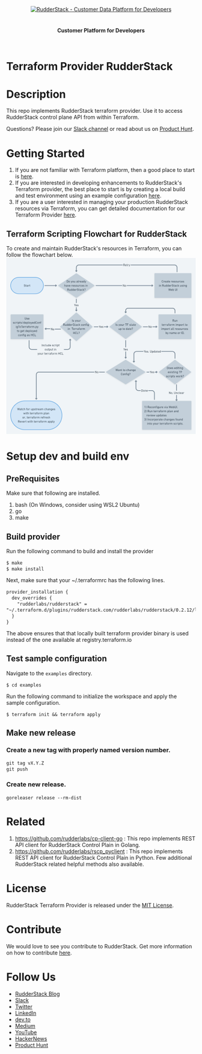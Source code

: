 <p align="center"><a href="https://rudderstack.com"><img src="https://user-images.githubusercontent.com/59817155/126267034-ae9870b7-9137-4f45-be65-d621b055a972.png" alt="RudderStack - Customer Data Platform for Developers" height="50"/></a></p>
<h1 align="center"></h1>
<p align="center"><b>Customer Platform for Developers</b></p>
<br/>


# Terraform Provider RudderStack 

# Description

This repo implements RudderStack terraform provider. Use it to access RudderStack control plane API from within Terraform.  

Questions? Please join our [Slack channel](https://resources.rudderstack.com/join-rudderstack-slack) or read about us on [Product Hunt](https://www.producthunt.com/posts/rudderstack).

# Getting Started
1. If you are not familiar with Terraform platform, then a good place to start is [here](https://www.terraform.io/intro/index.html).
2. If you are interested in developing enhancements to RudderStack's Terraform provider, the best place to start is by creating a local build and test environment using an example configuration [here](#example).
3. If you are a user interested in managing your production RudderStack resources via Terraform, you can get detailed documentation for our Terraform Provider [here](docs/index.md). 

## Terraform Scripting Flowchart for RudderStack
To create and maintain RudderStack's resources in Terraform, you can follow the flowchart below. 
![Flowchart for building and managing RudderStack's Terraform config](docs/TerraformScriptingForRudderStackFlowchart.png)

<a id="example"></a>
# Setup dev and build env 

## PreRequisites 
Make sure that following are installed.
1. bash (On Windows, consider using WSL2 Ubuntu) 
2. go
3. make

## Build provider

Run the following command to build and install the provider

```shell
$ make
$ make install
```

Next, make sure that your ~/.terraformrc has the following lines. 
```
provider_installation {
  dev_overrides {
    "rudderlabs/rudderstack" = "~/.terraform.d/plugins/rudderstack.com/rudderlabs/rudderstack/0.2.12/linux_amd64/"
  }
}
```
The above ensures that that locally built terraform provider binary is used instead of the one available at registry.terraform.io

## Test sample configuration
Navigate to the `examples` directory. 

```shell
$ cd examples
```

Run the following command to initialize the workspace and apply the sample configuration.

```shell
$ terraform init && terraform apply
```
## Make new release
### Create a new tag with properly named version number.
``` shell
git tag vX.Y.Z
git push
```

### Create new release.

``` shell
goreleaser release --rm-dist
``` 

# Related 
   1) https://github.com/rudderlabs/cp-client-go : This repo implements REST API client for RudderStack Control Plain in Golang.
   1) https://github.com/rudderlabs/rscp_pyclient : This repo implements REST API client for RudderStack Control Plain in Python. Few additional RudderStack related helpful methods also available.

<!--
   1) https://github.com/rudderlabs/segment-migrator : Source code for segment migrator web app. Helps migrate from
      Segment to RudderStack.
   1) http://segment-migrator.dev-rudder.rudderlabs.com/ : If you are trying to migrate from Segment to RudderStack, you can use this web app to migrate. 
-->
# License

RudderStack Terraform Provider is released under the [MIT License][mit_license].

# Contribute

We would love to see you contribute to RudderStack. Get more information on how to contribute [here](CONTRIBUTING.md).

# Follow Us

- [RudderStack Blog][rudderstack-blog]
- [Slack][slack]
- [Twitter][twitter]
- [LinkedIn][linkedin]
- [dev.to][devto]
- [Medium][medium]
- [YouTube][youtube]
- [HackerNews][hackernews]
- [Product Hunt][producthunt]

<!----variables---->

[slack]: https://resources.rudderstack.com/join-rudderstack-slack
[twitter]: https://twitter.com/rudderstack
[linkedin]: https://www.linkedin.com/company/rudderlabs/
[devto]: https://dev.to/rudderstack
[medium]: https://rudderstack.medium.com/
[youtube]: https://www.youtube.com/channel/UCgV-B77bV_-LOmKYHw8jvBw
[rudderstack-blog]: https://rudderstack.com/blog/
[hackernews]: https://news.ycombinator.com/item?id=21081756
[producthunt]: https://www.producthunt.com/posts/rudderstack
[mit_license]: https://opensource.org/licenses/MIT
[agplv3_license]: https://www.gnu.org/licenses/agpl-3.0-standalone.html
[sspl_license]: https://www.mongodb.com/licensing/server-side-public-license
[config-generator]: https://github.com/rudderlabs/config-generator
[config-generator-section]: https://github.com/rudderlabs/rudder-server/blob/master/README.md#rudderstack-config-generator
[rudder-logo]: https://repository-images.githubusercontent.com/197743848/b352c900-dbc8-11e9-9d45-4deb9274101f

